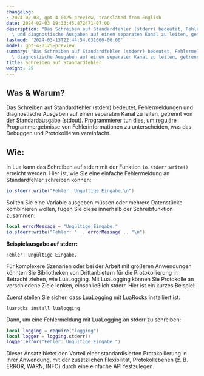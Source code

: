 ```yaml
---
changelog:
- 2024-02-03, gpt-4-0125-preview, translated from English
date: 2024-02-03 19:33:45.872471-07:00
description: "Das Schreiben auf Standardfehler (stderr) bedeutet, Fehlermeldungen\
  \ und diagnostische Ausgaben auf einen separaten Kanal zu leiten, getrennt von der\u2026"
lastmod: '2024-03-13T22:44:54.031600-06:00'
model: gpt-4-0125-preview
summary: "Das Schreiben auf Standardfehler (stderr) bedeutet, Fehlermeldungen und\
  \ diagnostische Ausgaben auf einen separaten Kanal zu leiten, getrennt von der\u2026"
title: Schreiben auf Standardfehler
weight: 25
---
```


## Was & Warum?
Das Schreiben auf Standardfehler (stderr) bedeutet, Fehlermeldungen und diagnostische Ausgaben auf einen separaten Kanal zu leiten, getrennt von der Standardausgabe (stdout). Programmierer tun dies, um reguläre Programmergebnisse von Fehlerinformationen zu unterscheiden, was das Debuggen und Protokollieren vereinfacht.

## Wie:
In Lua kann das Schreiben auf stderr mit der Funktion `io.stderr:write()` erreicht werden. Hier ist, wie Sie eine einfache Fehlermeldung an Standardfehler schreiben können:

```lua
io.stderr:write("Fehler: Ungültige Eingabe.\n")
```

Sollten Sie eine Variable ausgeben müssen oder mehrere Datenstücke kombinieren wollen, fügen Sie diese innerhalb der Schreibfunktion zusammen:

```lua
local errorMessage = "Ungültige Eingabe."
io.stderr:write("Fehler: " .. errorMessage .. "\n")
```

**Beispielausgabe auf stderr:**
```
Fehler: Ungültige Eingabe.
```

Für komplexere Szenarien oder bei der Arbeit mit größeren Anwendungen könnten Sie Bibliotheken von Drittanbietern für die Protokollierung in Betracht ziehen, wie LuaLogging. Mit LuaLogging können Sie Protokolle an verschiedene Ziele lenken, einschließlich stderr. Hier ist ein kurzes Beispiel:

Zuerst stellen Sie sicher, dass LuaLogging mit LuaRocks installiert ist:

```
luarocks install lualogging
```

Dann, um eine Fehlermeldung mit LuaLogging an stderr zu schreiben:

```lua
local logging = require("logging")
local logger = logging.stderr()
logger:error("Fehler: Ungültige Eingabe.")
```

Dieser Ansatz bietet den Vorteil einer standardisierten Protokollierung in Ihrer Anwendung, mit der zusätzlichen Flexibilität, Protokollebenen (z. B. ERROR, WARN, INFO) durch eine einfache API festzulegen.
